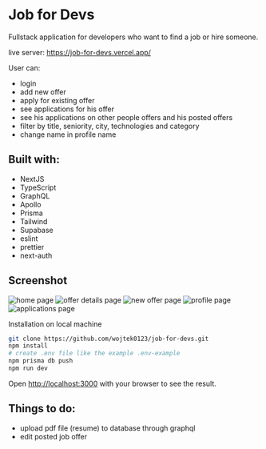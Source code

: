 # Job for Devs

Fullstack application for developers who want to find a job or hire someone.

live server: https://job-for-devs.vercel.app/

User can:
- login
- add new offer
- apply for existing offer
- see applications for his offer
- see his applications on other people offers and his posted offers
- filter by title, seniority, city, technologies and category
- change name in profile name

## Built with:
- NextJS
- TypeScript
- GraphQL
- Apollo
- Prisma
- Tailwind
- Supabase
- eslint
- prettier
- next-auth

## Screenshot
![home page](https://user-images.githubusercontent.com/87533043/189962776-70ad9dee-a767-47d9-bd3a-a0264e52c950.png)
![offer details page](https://user-images.githubusercontent.com/87533043/189962807-fd833482-0996-41cd-ba56-4b9e481cd708.png)
![new offer page](https://user-images.githubusercontent.com/87533043/189962843-12a97a32-0dfe-49f1-9c61-106b69838608.png)
![profile page](https://user-images.githubusercontent.com/87533043/189962861-b9d3dbfe-f954-4eba-9c19-1fe7a46e5045.png)
![applications page](https://user-images.githubusercontent.com/87533043/189962881-b40fdf71-fafb-429f-98e7-6e0ebe906f11.png)


Installation on local machine 
```bash
git clone https://github.com/wojtek0123/job-for-devs.git
npm install
# create .env file like the example .env-example
npm prisma db push
npm run dev
```
Open [http://localhost:3000](http://localhost:3000) with your browser to see the result.

## Things to do:
- upload pdf file (resume) to database through graphql
- edit posted job offer
